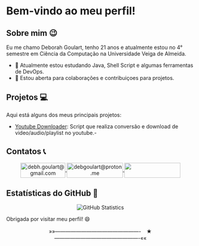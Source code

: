 #  Bem-vindo ao meu perfil! 

## Sobre mim 😉

Eu me chamo Deborah Goulart, tenho 21 anos e atualmente estou no 4° semestre em Ciência da Computação na Universidade Veiga de Almeida.

- 🌱 Atualmente estou estudando Java, Shell Script e algumas ferramentas de DevOps.
- 👯 Estou aberta para colaborações e contribuiçoes para projetos.

## Projetos 💻

Aqui está alguns dos meus principais projetos:

- [Youtube Downloader](https://github.com/DebGoulart/youtube-downloader): Script que realiza conversão e download de video/audio/playlist no youtube.-

## Contatos 📞

<p align="center">
  <a href="mailto:debh.goulart@gmail.com" target="blank">
    <img align="center" src="https://img.shields.io/badge/Gmail-D14836?style=for-the-badge&logo=gmail&logoColor=white" alt="debh.goulart@gmail.com" height="40" width="120" />
  </a>
  <a href="mailto:debgoulart@proton.me" target="blank">
    <img align="center" src="https://img.shields.io/badge/ProtonMail-8B89CC?style=for-the-badge&logo=protonmail&logoColor=white" alt="debgoulart@proton.me" height="40" width="150" />
  </a>
  <a href="https://www.linkedin.com/in/deborah-goulart-35bb9322a/" target="blank">
    <img align="center" src="https://img.shields.io/badge/LinkedIn-0077B5?style=for-the-badge&logo=linkedin&logoColor=white" height="40" width="150" />
  </a>
</p>


## Estatísticas do GitHub 📄

<p align="center">
  <img src="https://github-readme-stats.vercel.app/api?username=DebGoulart&theme=synthwave&show_icons=true" alt="GitHub Statistics">
</p>

Obrigada por visitar meu perfil! 😄


<p align="center">
»»————————————————-　★　————————————————-««
</p>
